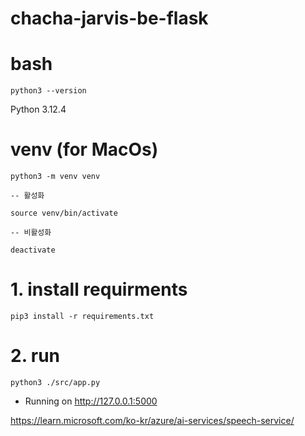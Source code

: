 # chacha-jarvis-be-flask
# bash
```
python3 --version
```
Python 3.12.4

# venv (for MacOs)
```
python3 -m venv venv

-- 활성화

source venv/bin/activate

-- 비활성화 

deactivate

```

# 1. install requirments
```
pip3 install -r requirements.txt
```

# 2. run
```
python3 ./src/app.py
```

 * Running on http://127.0.0.1:5000

https://learn.microsoft.com/ko-kr/azure/ai-services/speech-service/
